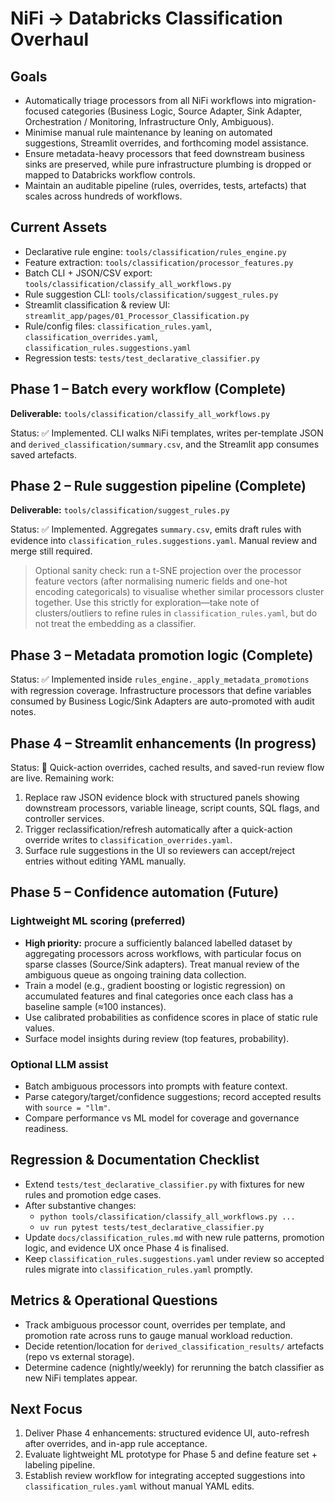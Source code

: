 # NiFi → Databricks Classification Overhaul

## Goals

- Automatically triage processors from all NiFi workflows into migration-focused categories (Business Logic, Source Adapter, Sink Adapter, Orchestration / Monitoring, Infrastructure Only, Ambiguous).
- Minimise manual rule maintenance by leaning on automated suggestions, Streamlit overrides, and forthcoming model assistance.
- Ensure metadata-heavy processors that feed downstream business sinks are preserved, while pure infrastructure plumbing is dropped or mapped to Databricks workflow controls.
- Maintain an auditable pipeline (rules, overrides, tests, artefacts) that scales across hundreds of workflows.

## Current Assets

- Declarative rule engine: `tools/classification/rules_engine.py`
- Feature extraction: `tools/classification/processor_features.py`
- Batch CLI + JSON/CSV export: `tools/classification/classify_all_workflows.py`
- Rule suggestion CLI: `tools/classification/suggest_rules.py`
- Streamlit classification & review UI: `streamlit_app/pages/01_Processor_Classification.py`
- Rule/config files: `classification_rules.yaml`, `classification_overrides.yaml`, `classification_rules.suggestions.yaml`
- Regression tests: `tests/test_declarative_classifier.py`

## Phase 1 – Batch every workflow (Complete)

**Deliverable:** `tools/classification/classify_all_workflows.py`

Status: ✅ Implemented. CLI walks NiFi templates, writes per-template JSON and `derived_classification/summary.csv`, and the Streamlit app consumes saved artefacts.

## Phase 2 – Rule suggestion pipeline (Complete)

**Deliverable:** `tools/classification/suggest_rules.py`

Status: ✅ Implemented. Aggregates `summary.csv`, emits draft rules with evidence into `classification_rules.suggestions.yaml`. Manual review and merge still required.

> Optional sanity check: run a t-SNE projection over the processor feature vectors (after normalising numeric fields and one-hot encoding categoricals) to visualise whether similar processors cluster together. Use this strictly for exploration—take note of clusters/outliers to refine rules in `classification_rules.yaml`, but do not treat the embedding as a classifier.

## Phase 3 – Metadata promotion logic (Complete)

Status: ✅ Implemented inside `rules_engine._apply_metadata_promotions` with regression coverage. Infrastructure processors that define variables consumed by Business Logic/Sink Adapters are auto-promoted with audit notes.

## Phase 4 – Streamlit enhancements (In progress)

Status: 🚧 Quick-action overrides, cached results, and saved-run review flow are live. Remaining work:

1. Replace raw JSON evidence block with structured panels showing downstream processors, variable lineage, script counts, SQL flags, and controller services.
2. Trigger reclassification/refresh automatically after a quick-action override writes to `classification_overrides.yaml`.
3. Surface rule suggestions in the UI so reviewers can accept/reject entries without editing YAML manually.

## Phase 5 – Confidence automation (Future)

### Lightweight ML scoring (preferred)
- **High priority:** procure a sufficiently balanced labelled dataset by aggregating processors across workflows, with particular focus on sparse classes (Source/Sink adapters). Treat manual review of the ambiguous queue as ongoing training data collection.
- Train a model (e.g., gradient boosting or logistic regression) on accumulated features and final categories once each class has a baseline sample (≈100 instances).
- Use calibrated probabilities as confidence scores in place of static rule values.
- Surface model insights during review (top features, probability).

### Optional LLM assist
- Batch ambiguous processors into prompts with feature context.
- Parse category/target/confidence suggestions; record accepted results with `source = "llm"`.
- Compare performance vs ML model for coverage and governance readiness.

## Regression & Documentation Checklist

- Extend `tests/test_declarative_classifier.py` with fixtures for new rules and promotion edge cases.
- After substantive changes:
  - `python tools/classification/classify_all_workflows.py ...`
  - `uv run pytest tests/test_declarative_classifier.py`
- Update `docs/classification_rules.md` with new rule patterns, promotion logic, and evidence UX once Phase 4 is finalised.
- Keep `classification_rules.suggestions.yaml` under review so accepted rules migrate into `classification_rules.yaml` promptly.

## Metrics & Operational Questions

- Track ambiguous processor count, overrides per template, and promotion rate across runs to gauge manual workload reduction.
- Decide retention/location for `derived_classification_results/` artefacts (repo vs external storage).
- Determine cadence (nightly/weekly) for rerunning the batch classifier as new NiFi templates appear.

## Next Focus

1. Deliver Phase 4 enhancements: structured evidence UI, auto-refresh after overrides, and in-app rule acceptance.
2. Evaluate lightweight ML prototype for Phase 5 and define feature set + labeling pipeline.
3. Establish review workflow for integrating accepted suggestions into `classification_rules.yaml` without manual YAML edits.
